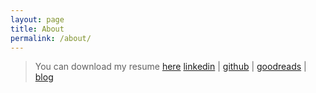 ```yaml
---
layout: page
title: About
permalink: /about/
---
```


> You can download my resume [here](https://www.linkedin.com/in/jivb/)
> [linkedin](https://www.linkedin.com/in/jivb/) | [github](https://github.com/juanivazquez) | [goodreads](https://www.goodreads.com/user/show/6853463-juan) | [blog](https://crumbpickers.blogspot.com/?zx=be4921e2634a6e0d)
